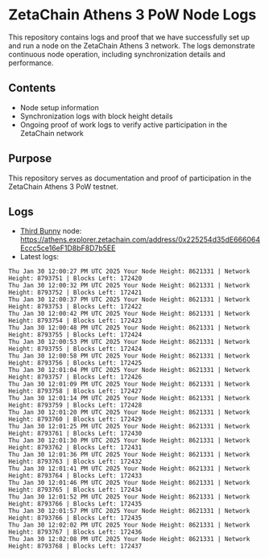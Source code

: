 # ZetaChain Athens 3 PoW Node Logs
This repository contains logs and proof that we have successfully set up and run a node on the ZetaChain Athens 3 network. The logs demonstrate continuous node operation, including synchronization details and performance.

## Contents
- Node setup information
- Synchronization logs with block height details
- Ongoing proof of work logs to verify active participation in the ZetaChain network

## Purpose
This repository serves as documentation and proof of participation in the ZetaChain Athens 3 PoW testnet.

## Logs

- [Third Bunny](https://thirdbunny.xyz/) node: https://athens.explorer.zetachain.com/address/0x225254d35dE666064Eccc5ce16eF1D8bF8D7b5EE
- Latest logs:
```
Thu Jan 30 12:00:27 PM UTC 2025 Your Node Height: 8621331 | Network Height: 8793751 | Blocks Left: 172420
Thu Jan 30 12:00:32 PM UTC 2025 Your Node Height: 8621331 | Network Height: 8793752 | Blocks Left: 172421
Thu Jan 30 12:00:37 PM UTC 2025 Your Node Height: 8621331 | Network Height: 8793753 | Blocks Left: 172422
Thu Jan 30 12:00:42 PM UTC 2025 Your Node Height: 8621331 | Network Height: 8793754 | Blocks Left: 172423
Thu Jan 30 12:00:48 PM UTC 2025 Your Node Height: 8621331 | Network Height: 8793755 | Blocks Left: 172424
Thu Jan 30 12:00:53 PM UTC 2025 Your Node Height: 8621331 | Network Height: 8793755 | Blocks Left: 172424
Thu Jan 30 12:00:58 PM UTC 2025 Your Node Height: 8621331 | Network Height: 8793756 | Blocks Left: 172425
Thu Jan 30 12:01:04 PM UTC 2025 Your Node Height: 8621331 | Network Height: 8793757 | Blocks Left: 172426
Thu Jan 30 12:01:09 PM UTC 2025 Your Node Height: 8621331 | Network Height: 8793758 | Blocks Left: 172427
Thu Jan 30 12:01:14 PM UTC 2025 Your Node Height: 8621331 | Network Height: 8793759 | Blocks Left: 172428
Thu Jan 30 12:01:20 PM UTC 2025 Your Node Height: 8621331 | Network Height: 8793760 | Blocks Left: 172429
Thu Jan 30 12:01:25 PM UTC 2025 Your Node Height: 8621331 | Network Height: 8793761 | Blocks Left: 172430
Thu Jan 30 12:01:30 PM UTC 2025 Your Node Height: 8621331 | Network Height: 8793762 | Blocks Left: 172431
Thu Jan 30 12:01:36 PM UTC 2025 Your Node Height: 8621331 | Network Height: 8793763 | Blocks Left: 172432
Thu Jan 30 12:01:41 PM UTC 2025 Your Node Height: 8621331 | Network Height: 8793764 | Blocks Left: 172433
Thu Jan 30 12:01:46 PM UTC 2025 Your Node Height: 8621331 | Network Height: 8793765 | Blocks Left: 172434
Thu Jan 30 12:01:52 PM UTC 2025 Your Node Height: 8621331 | Network Height: 8793766 | Blocks Left: 172435
Thu Jan 30 12:01:57 PM UTC 2025 Your Node Height: 8621331 | Network Height: 8793766 | Blocks Left: 172435
Thu Jan 30 12:02:02 PM UTC 2025 Your Node Height: 8621331 | Network Height: 8793767 | Blocks Left: 172436
Thu Jan 30 12:02:08 PM UTC 2025 Your Node Height: 8621331 | Network Height: 8793768 | Blocks Left: 172437
```
